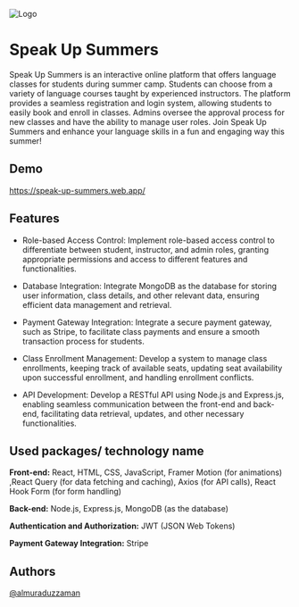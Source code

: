 
![Logo](https://i.ibb.co/52qjrCF/logo.png)
# Speak Up Summers

Speak Up Summers is an interactive online platform that offers language classes for students during summer camp. Students can choose from a variety of language courses taught by experienced instructors. The platform provides a seamless registration and login system, allowing students to easily book and enroll in classes. Admins oversee the approval process for new classes and have the ability to manage user roles. Join Speak Up Summers and enhance your language skills in a fun and engaging way this summer!

## Demo

https://speak-up-summers.web.app/


## Features

- Role-based Access Control: Implement role-based access control to differentiate between student, instructor, and admin roles, granting appropriate permissions and access to different features and functionalities.
- Database Integration: Integrate MongoDB as the database for storing user information, class details, and other relevant data, ensuring efficient data management and retrieval.

- Payment Gateway Integration: Integrate a secure payment gateway, such as Stripe, to facilitate class payments and ensure a smooth transaction process for students.
- Class Enrollment Management: Develop a system to manage class enrollments, keeping track of available seats, updating seat availability upon successful enrollment, and handling enrollment conflicts.
- API Development: Develop a RESTful API using Node.js and Express.js, enabling seamless communication between the front-end and back-end, facilitating data retrieval, updates, and other necessary functionalities.

## Used packages/ technology name

**Front-end:** React, HTML, CSS, JavaScript, Framer Motion (for animations) ,React Query (for data fetching and caching), Axios (for API calls), React Hook Form (for form handling)

**Back-end:** Node.js, Express.js, MongoDB (as the database)

**Authentication and Authorization:** JWT (JSON Web Tokens)

**Payment Gateway Integration:** Stripe


## Authors
 [@almuraduzzaman](https://github.com/almuraduzzaman)

